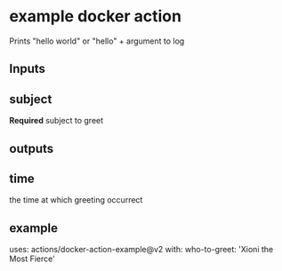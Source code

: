 # example docker action

Prints "hello world" or "hello" + argument to log

## Inputs

## subject

**Required** subject to greet

## outputs

## time

the time at which greeting occurrect

## example

uses: actions/docker-action-example@v2
with:
  who-to-greet: 'Xioni the Most Fierce'
